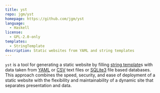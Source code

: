 ```yaml
---
title: yst
repo: jgm/yst
homepage: https://github.com/jgm/yst
language:
  - Haskell
license:
  - GPL-2.0-only
templates:
  - StringTemplate
description: Static websites from YAML and string templates
---
```


`yst` is a tool for generating a static website by filling [string
template](http://www.stringtemplate.org/)s with data taken from [YAML](http://www.yaml.org/) or [CSV](http://en.wikipedia.org/wiki/Comma-separated_values) text files or
[SQLite3](http://www.sqlite.org/) file based databases. This approach
combines the speed, security, and ease of deployment of a static
website with the flexibility and maintainability of a dynamic site that
separates presentation and data.
